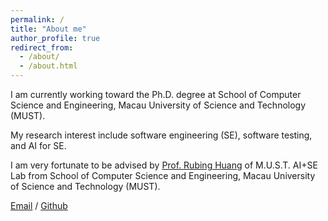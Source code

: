 ```yaml
---
permalink: /
title: "About me"
author_profile: true
redirect_from: 
  - /about/
  - /about.html
---
```


I am currently working toward the Ph.D. degree at School of Computer Science and Engineering, Macau University of Science and Technology (MUST). 

My research interest include software engineering (SE), software testing, and AI for SE.

I am very fortunate to be advised by [Prof. Rubing Huang](https://huangrubing.github.io/) of M.U.S.T. AI+SE Lab from School of Computer Science and Engineering, Macau University of Science and Technology (MUST).


[Email](3230002105@student.must.edu.mo) / [Github](https://github.com/chenhuicui)